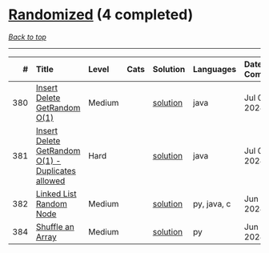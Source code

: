 # [Randomized](<https://leetcode.com/tag/Randomized/>) (4 completed)

*[Back to top](<../../README.md>)*

------

|   # | Title                                                                                                                              | Level   | Cats   | Solution                                                                    | Languages   | Date Complete   |
|----:|:-----------------------------------------------------------------------------------------------------------------------------------|:--------|:-------|:----------------------------------------------------------------------------|:------------|:----------------|
| 380 | [Insert Delete GetRandom O(1)](<https://leetcode.com/problems/insert-delete-getrandom-o1>)                                         | Medium  |        | [solution](<../_380. Insert Delete GetRandom O(1).md>)                      | java        | Jul 05, 2024    |
| 381 | [Insert Delete GetRandom O(1) - Duplicates allowed](<https://leetcode.com/problems/insert-delete-getrandom-o1-duplicates-allowed>) | Hard    |        | [solution](<../_381. Insert Delete GetRandom O(1) - Duplicates allowed.md>) | java        | Jul 05, 2024    |
| 382 | [Linked List Random Node](<https://leetcode.com/problems/linked-list-random-node>)                                                 | Medium  |        | [solution](<../_382. Linked List Random Node.md>)                           | py, java, c | Jun 21, 2024    |
| 384 | [Shuffle an Array](<https://leetcode.com/problems/shuffle-an-array>)                                                               | Medium  |        | [solution](<../_384. Shuffle an Array.md>)                                  | py          | Jun 28, 2024    |